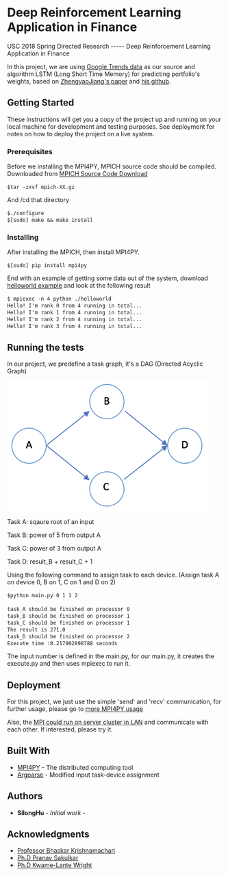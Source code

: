 # Deep Reinforcement Learning Application in Finance

USC 2018 Spring Directed Research ----- Deep Reinforcement Learning Application in Finance

In this project, we are using [Google Trends data](https://medium.com/google-news-lab/what-is-google-trends-data-and-what-does-it-mean-b48f07342ee8) as our source and algorithm LSTM (Long Short Time Memory) for predicting portfolio's weights, based on [ZhengyaoJiang's paper](https://arxiv.org/pdf/1706.10059.pdf) and [his github](https://github.com/ZhengyaoJiang/PGPortfolio).

## Getting Started

These instructions will get you a copy of the project up and running on your local machine for development and testing purposes. See deployment for notes on how to deploy the project on a live system.

### Prerequisites

Before we installing the MPI4PY, MPICH source code should be compiled. Downloaded from [MPICH Source Code Download](https://www.mpich.org/downloads/)

```
$tar -zxvf mpich-XX.gz
```

And /cd that directory

```
$./configure
$[sudo] make && make install
```

### Installing

After installing the MPICH, then install MPI4PY.

```
$[sudo] pip install mpi4py
```


End with an example of getting some data out of the system, download [helloworld example](https://github.com/jbornschein/mpi4py-examples/blob/master/01-hello-world) and look at the following result

```
$ mpiexec -n 4 python ./helloworld
Hello! I'm rank 0 from 4 running in total...
Hello! I'm rank 1 from 4 running in total...
Hello! I'm rank 2 from 4 running in total...
Hello! I'm rank 3 from 4 running in total...
```

## Running the tests

In our project, we predefine a task graph, it's a DAG (Directed Acyclic Graph)

![Task Graph](https://github.com/SilongHu/USC-Directed-Research/blob/master/taskGraph.png)

Task A: sqaure root of an input

Task B: power of 5 from output A

Task C: power of 3 from output A

Task D: result_B + result_C + 1


Using the following command to assign task to each device. (Assign task A on device 0, B on 1, C on 1 and D on 2)

```
$python main.py 0 1 1 2

task_A should be finished on processor 0
task_B should be finished on processor 1
task_C should be finished on processor 1
The result is 271.0
task_D should be finished on processor 2
Execute time :0.217902898788 seconds

```

The input number is defined in the main.py, for our main.py, it creates the execute.py and then uses mpiexec to run it.

## Deployment

For this project, we just use the simple 'send' and 'recv' communication, for further usage, please go to [more MPI4PY usage](http://pythonhosted.org/mpi4py/usrman/index.html)

Also, the [MPI could run on server cluster in LAN](http://mpitutorial.com/tutorials/running-an-mpi-cluster-within-a-lan/) and communicate with each other. If interested, please try it.


## Built With

* [MPI4PY](http://pythonhosted.org/mpi4py/) - The distributed computing tool
* [Argparse](https://docs.python.org/3/library/argparse.html) - Modified input task-device assignment


## Authors

* **SilongHu** - *Initial work* -

## Acknowledgments

* [Professor Bhaskar Krishnamachari](http://ceng.usc.edu/~bkrishna/)
* [Ph.D Pranav Sakulkar](http://www-scf.usc.edu/~sakulkar/)
* [Ph.D Kwame-Lante Wright](http://www-scf.usc.edu/~kwamelaw/)


